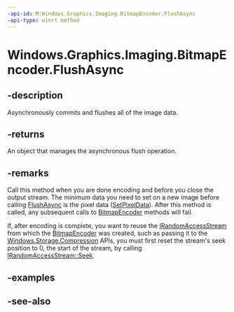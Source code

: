 ```yaml
---
-api-id: M:Windows.Graphics.Imaging.BitmapEncoder.FlushAsync
-api-type: winrt method
---
```


<!-- Method syntax
public Windows.Foundation.IAsyncAction FlushAsync()
-->

# Windows.Graphics.Imaging.BitmapEncoder.FlushAsync

## -description
Asynchronously commits and flushes all of the image data.

## -returns
An object that manages the asynchronous flush operation.

## -remarks
Call this method when you are done encoding and before you close the output stream. The minimum data you need to set on a new image before calling [FlushAsync](bitmapencoder_flushasync_491532439.md) is the pixel data ([SetPixelData](bitmapencoder_setpixeldata_644328650.md)). After this method is called, any subsequent calls to [BitmapEncoder](bitmapencoder.md) methods will fail.

If, after encoding is complete, you want to reuse the [IRandomAccessStream](http://msdn.microsoft.com/library/d2eceb3d-d13e-44c1-bfe2-1aa57f7432c6) from which the [BitmapEncoder](bitmapencoder.md) was created, such as passing it to the [Windows.Storage.Compression](../windows.storage.compression/windows_storage_compression.md) APIs, you must first reset the stream's seek position to 0, the start of the stream, by calling [IRandomAccessStream::Seek](../windows.storage.streams/irandomaccessstream_seek_1797934981.md).

## -examples

## -see-also
